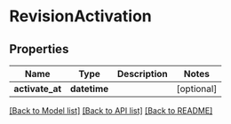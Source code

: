 # RevisionActivation

## Properties
Name | Type | Description | Notes
------------ | ------------- | ------------- | -------------
**activate_at** | **datetime** |  | [optional] 

[[Back to Model list]](../README.md#documentation-for-models) [[Back to API list]](../README.md#documentation-for-api-endpoints) [[Back to README]](../README.md)


